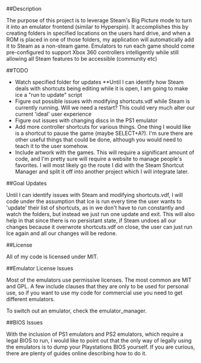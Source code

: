 ##Description

The purpose of this project is to leverage Steam's Big Picture mode to turn it
into an emulator frontend (similar to Hyperspin). It accomplishes this by
creating folders in specified locations on the users hard drive, and when a ROM
is placed in one of those folders, my application will automatically add it to
Steam as a non-steam game. Emulators to run each game should come 
pre-configured to support Xbox 360 controllers intelligently while still 
allowing all Steam features to be accessible (community etc)

##TODO

- Watch specified folder for updates
  **Until I can identify how Steam deals with shortcuts being editing while it
  is open, I am going to make ice a "run to update" script
- Figure out possible issues with modifying shortcuts.vdf while Steam is
  currently running. Will we need a restart? This could very much alter our
  current 'ideal' user experience
- Figure out issues with changing discs in the PS1 emulator
- Add more controller shortcuts for various things. One thing I would like is a
  shortcut to pause the game (maybe SELECT+A?). I'm sure there are other useful
  things that could be done, although you would need to teach it to the user
  somehow.
- Include artwork with the games. This will require a significant amount of
  code, and I'm pretty sure will require a website to manage people's
  favorites. I will most likely go the route I did with the Steam Shortcut
  Manager and split it off into another project which I will integrate later.
  
##Goal Updates

Until I can identify issues with Steam and modifying shortcuts.vdf, I will code
under the assumption that Ice is run every time the user wants to 'update'
their list of shortcuts, as in we don't have to run constantly and watch the
folders, but instead we just run one update and exit. This will also help in
that since there is no persistant state, if Steam undoes all our changes
because it overwrote shortcuts.vdf on close, the user can just run Ice again
and all our changes will be redone.

##License

All of my code is licensed under MIT.

##Emulator License Issues

Most of the emulators use permissive licenses. The most common are MIT and GPL.
A few include clauses that they are only to be used for personal use, so if you
want to use my code for commercial use you need to get different emulators.

To switch out an emulator, check the emulator_manager.

##BIOS Issues

With the inclusion of PS1 emulators and PS2 emulators, which require a legal
BIOS to run, I would like to point out that the only way of legally using the
emulators is to dump your Playstations BIOS yourself. If you are curious, there
are plenty of guides online describing how to do it.